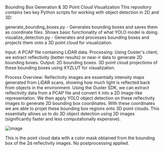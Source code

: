 Bounding Box Generation & 3D Point Cloud Visualization
This repository contains two key Python scripts for working with object detection in 2D and 3D:

generate_bounding_boxes.py - Generates bounding boxes and saves them as coordinate files. Shows basic functionality of what YOLO model is doing.
visualize_detection.py - Generates and processes bounding boxes and projects them onto a 3D point cloud for visualization. 


Input: A PCAP file containing LiDAR data.
Processing: Using Ouster's client, we extract reflectivity (better results) or near-ir data to generate 2D bounding boxes.
Output:
2D bounding boxes.
3D point cloud projections of these bounding boxes using XYZLUT for visualization. 

Process Overview:
Reflectivity images are essentially intensity maps generated from LiDAR scans, showing how much light is reflected back from objects in the environment. Using the Ouster SDK, we can extract reflectivity data from a PCAP file and convert it into a 2D image-like representation. We then apply YOLO object detection on these reflectivity images to generate 2D bounding box coordinates. With these coordinates we are able to projet these bounding box regions onto 3D point clouds. This essentially allows us to do 3D object detection using 2D images (significantly faster and less computationally expensive).



![image](https://github.com/user-attachments/assets/6e199302-f4ef-4dd2-a0c5-eb4ad3204be5)

This is the point cloud data with a color mask obtained from the bounding box of the 2d reflectivity images. No postprocessing applied. 
